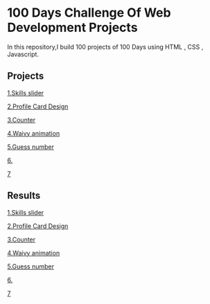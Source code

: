 # 100 Days Challenge Of Web Development Projects
In this repository,I build 100 projects of 100 Days using HTML , CSS , Javascript.

## Projects
[1.Skills slider](https://github.com/imlavaraju/100_Days_ChallengeOf_webDev_projects/tree/main/1.Skills_slider)

[2.Profile Card Design](https://github.com/imlavaraju/100_Days_ChallengeOf_webDev_projects/tree/main/2.Profile%20Card%20Design)

[3.Counter](https://github.com/imlavaraju/100_Days_ChallengeOf_webDev_projects/tree/main/3.Counter)

[4.Waivy animation](https://github.com/imlavaraju/100_Days_ChallengeOf_webDev_projects/tree/main/4.Waivy%20animation)

[5.Guess number](https://github.com/imlavaraju/100_Days_ChallengeOf_webDev_projects/tree/main/5.Guess%20nuber)

[6.]()

[7]()


## Results
[1.Skills slider](https://imlavaraju.github.io/100_Days_ChallengeOf_webDev_projects/1.Skills_slider/)

[2.Profile Card Design](https://imlavaraju.github.io/100_Days_ChallengeOf_webDev_projects/2.Profile%20Card%20Design/)

[3.Counter](https://imlavaraju.github.io/100_Days_ChallengeOf_webDev_projects/3.Counter/)

[4.Waivy animation](https://imlavaraju.github.io/100_Days_ChallengeOf_webDev_projects/4.Waivy%20animation/)

[5.Guess number](https://imlavaraju.github.io/100_Days_ChallengeOf_webDev_projects/5.Guess%20nuber/)

[6.]()

[7]()
